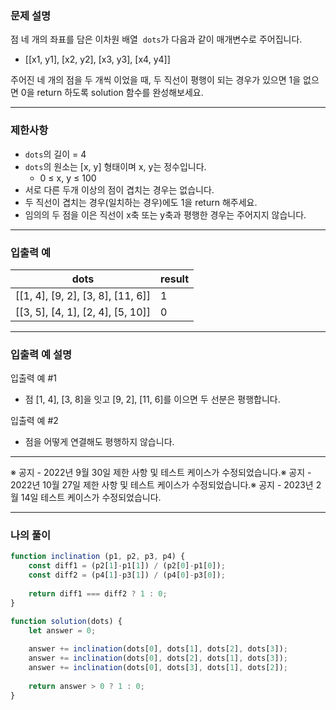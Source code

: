 ### **문제 설명**

점 네 개의 좌표를 담은 이차원 배열  `dots`가 다음과 같이 매개변수로 주어집니다.

- [[x1, y1], [x2, y2], [x3, y3], [x4, y4]]

주어진 네 개의 점을 두 개씩 이었을 때, 두 직선이 평행이 되는 경우가 있으면 1을 없으면 0을 return 하도록 solution 함수를 완성해보세요.

---

### 제한사항

- `dots`의 길이 = 4
- `dots`의 원소는 [x, y] 형태이며 x, y는 정수입니다.
    - 0 ≤ x, y ≤ 100
- 서로 다른 두개 이상의 점이 겹치는 경우는 없습니다.
- 두 직선이 겹치는 경우(일치하는 경우)에도 1을 return 해주세요.
- 임의의 두 점을 이은 직선이 x축 또는 y축과 평행한 경우는 주어지지 않습니다.

---

### 입출력 예

| dots | result |
| --- | --- |
| [[1, 4], [9, 2], [3, 8], [11, 6]] | 1 |
| [[3, 5], [4, 1], [2, 4], [5, 10]] | 0 |

---

### 입출력 예 설명

입출력 예 #1

- 점 [1, 4], [3, 8]을 잇고 [9, 2], [11, 6]를 이으면 두 선분은 평행합니다.

입출력 예 #2

- 점을 어떻게 연결해도 평행하지 않습니다.

---

※ 공지 - 2022년 9월 30일 제한 사항 및 테스트 케이스가 수정되었습니다.※ 공지 - 2022년 10월 27일 제한 사항 및 테스트 케이스가 수정되었습니다.※ 공지 - 2023년 2월 14일 테스트 케이스가 수정되었습니다.

---

### 나의 풀이

```javascript
function inclination (p1, p2, p3, p4) {
    const diff1 = (p2[1]-p1[1]) / (p2[0]-p1[0]);
    const diff2 = (p4[1]-p3[1]) / (p4[0]-p3[0]);
    
    return diff1 === diff2 ? 1 : 0;
}

function solution(dots) {
    let answer = 0;
    
    answer += inclination(dots[0], dots[1], dots[2], dots[3]);
    answer += inclination(dots[0], dots[2], dots[1], dots[3]);
    answer += inclination(dots[0], dots[3], dots[1], dots[2]);
    
    return answer > 0 ? 1 : 0;
}
```